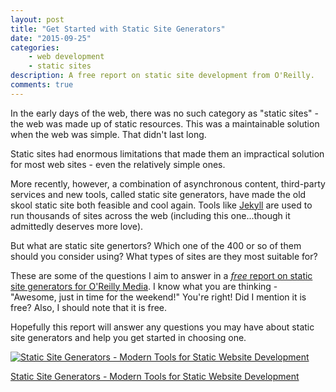 ```yaml
---
layout: post
title: "Get Started with Static Site Generators"
date: "2015-09-25"
categories:
    - web development
    - static sites
description: A free report on static site development from O'Reilly.
comments: true
---
```


In the early days of the web, there was no such category as "static sites" - the web was made up of static resources. This was a maintainable solution when the web was simple. That didn't last long.

Static sites had enormous limitations that made them an impractical solution for most web sites - even the relatively simple ones.

More recently, however, a combination of asynchronous content, third-party services and new tools, called static site generators, have made the old skool static site both feasible and cool again. Tools like [Jekyll](http://jekyllrb.com/) are used to run thousands of sites across the web (including this one...though it admittedly deserves more love).

But what are static site genertors? Which one of the 400 or so of them should you consider using? What types of sites are they most suitable for?

These are some of the questions I aim to answer in a [*free* report on static site generators for O'Reilly Media](http://www.oreilly.com/web-platform/free/static-site-generators.csp). I know what you are thinking - "Awesome, just in time for the weekend!" You're right! Did I mention it is free? Also, I should note that it is free.

Hopefully this report will answer any questions you may have about static site generators and help you get started in choosing one.

[![Static Site Generators - Modern Tools for Static Website Development](http://covers.oreillystatic.com/images/0636920040095/cat.gif)](http://www.oreilly.com/web-platform/free/static-site-generators.csp)

[Static Site Generators - Modern Tools for Static Website Development](http://www.oreilly.com/web-platform/free/static-site-generators.csp)
